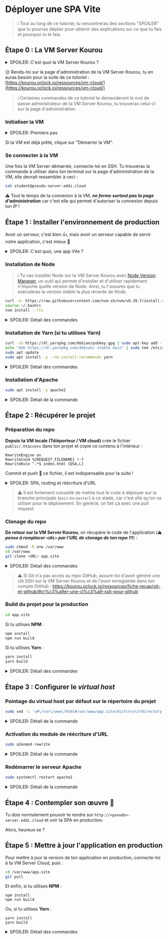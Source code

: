 # Déployer une SPA Vite

> ℹ️ Tout au long de ce tutoriel, tu rencontreras des sections "SPOILER" que tu pourras déplier pour obtenir des explications sur ce que tu fais et pourquoi tu le fais.

## Étape 0 : La VM Server Kourou

<details>
<summary>SPOILER: C'est quoi la VM Server Kourou ?</summary>

Si tu dormais pendant la saison 8 du socle (ou si tu as beaucoup dormi depuis), voici un bref rappel de ce qu'est la VM Server Kourou :

> O'clock met à ta disposition un serveur virtuel dans le ☁️ cloud ☁️ pour t'aider à t'entraîner au déploiement de tes projets web et à l'administration système. Ce serveur virtuel t'est fourni avec un nom de domaine.
</details>

😉 Rends-toi sur la page d'administration de ta VM Server Kourou, tu en auras besoin pour la suite de ce tutoriel : [https://kourou.oclock.io/ressources/vm-cloud/](https://kourou.oclock.io/ressources/vm-cloud/)

> ℹ️ Certaines commandes de ce tutoriel te demanderont le mot de passe administrateur de ta VM Server Kourou, tu trouveras celui-ci sur la page d'administration.

### Initialiser la VM

<details>
<summary>SPOILER: Premiers pas</summary>

Si tu n'as jamais utilisé la VM Server Kourou ou si tu l'as supprimée, clique sur le bouton "Créer la VM".

Pour repartir d'une VM vierge, clique sur le bouton "Réinstaller la VM".

⚠️ Dans ces deux cas, tu devras créer une nouvelle clé SSH sur la VM Server Kourou pour pouvoir cloner et pull le projet depuis GitHub. Tu trouveras la procédure à suivre dans la [fiche récap dédiée à Git et GitHub](https://kourou.oclock.io/ressources/fiche-recap/git-et-github/#cr%c3%a9er-une-cl%c3%a9-ssh-pour-github).
</details>


Si ta VM est déjà prête, clique sur "Démarrer la VM".

### Se connecter à la VM

Une fois la VM Server démarrée, connecte-toi en SSH. Tu trouveras la commande à utiliser dans ton terminal sur la page d'administration de ta VM, elle devrait ressembler à ceci :

```bash
ssh student@pseudo-server.eddi.cloud
```

⚠️ Tout le temps de ta connexion à la VM, **_ne ferme surtout pas la page d'administration_** car c'est elle qui permet d'autoriser la connexion depuis ton IP !

## Étape 1 : Installer l'environnement de production

Avoir un serveur, c'est bien 👍, mais avoir un serveur capable de servir notre application, c'est mieux 💯

<details>
<summary>SPOILER: C'est quoi, une app Vite ?</summary>
En fin de compte, une SPA avec Vite, ce n'est qu'un ensemble de fichiers HTML, JavaScript, CSS et éventuellement des images. C'est-à-dire : un site statique !

Et pour servir un site statique, on n'a besoin que d'un serveur HTTP, comme Apache (c'est un des plus utilisés).

Mais la particularité de React / Svelte, c'est que le code doit être transpilé, c'est-à-dire traduit, pour être utilisé par un navigateur. Les fichiers JSX et Svelte sont transpilés en JavaScript, SCSS et PostCSS transpilent vers CSS, etc. Et cette transpilation se fait au moyen de transpileurs souvent codés en JavaScript, nécessitant NodeJS pour pouvoir être exécutés dans un terminal.

Tu vas donc avoir besoin de Node et d'un gestionnaire de dépendances pour générer les fichiers statiques de ton projet, c'est ce qu'on appelle la phase de "build" (🇬🇧 _build_ = 🇫🇷 _construire_). Pour être cohérent avec la spé React, tu vas utiliser Yarn, mais tu pourrais très bien utiliser NPM par exemple, comme ce sera le cas si tu as suivi la spé i++.
</details>

### Installation de Node

> ℹ️ Tu vas installer Node sur ta VM Server Kourou avec [Node Version Manager](https://github.com/nvm-sh/nvm), un outil qui permet d'installer et d'utiliser rapidement n'importe quelle version de Node. Ainsi, tu t'assures que tu exécuteras la version stable la plus récente de Node.

```bash
curl -o- https://raw.githubusercontent.com/nvm-sh/nvm/v0.39.7/install.sh | bash
source ~/.bashrc
nvm install --lts
```

<details>
<summary>SPOILER: Détail des commandes</summary>

D'abord, on télécharge le script d'installation de NVM et on l'exécute avec l'interprète Bash (même programme qui interprète les commandes que tu entres dans ton terminal 😉). Ce script va télécharger NVM, l'installer dans le répertoire personnel de l'utilisateur actuel et ajouter l'alias de commande `nvm` pour ce même utilisateur.
```bash
curl -o- https://raw.githubusercontent.com/nvm-sh/nvm/v0.39.7/install.sh | bash
```

On dit à l'interpréteur Bash du terminal de recharger le fichier `.bashrc` de l'utilisateur, car celui-ci contient notamment l'alias de commande `nvm` qu'on va devoir utiliser ensuite. Sans ce rechargement, il faudrait se déconnecter et se reconnecter à la VM pour avoir accès à la commande `nvm`.
```bash
source ~/.bashrc
```

On utilise NVM pour installer la dernière version stable de Node et l'utiliser. Une fois cette commande exécutée, tu peux vérifier la version de Node utilisée avec la commande `node --version`.
```bts
nvm install --lts
```
</details>

### Installation de Yarn (si tu utilises Yarn)

```bash
curl -sS https://dl.yarnpkg.com/debian/pubkey.gpg | sudo apt-key add -
echo "deb https://dl.yarnpkg.com/debian/ stable main" | sudo tee /etc/apt/sources.list.d/yarn.list
sudo apt update
sudo apt install -y --no-install-recommends yarn
```

<details>
<summary>SPOILER: Détail des commandes</summary>

Comme on veut installer Yarn depuis le dépôt (= catalogue de logiciels) officiel de Yarn, on doit ajouter les clés de sécurité et l'URL de ce dépôt aux registres de catalogues et de clés du système d'exploitation de la VM. Concrètement, ceci permettra d'utiliser le gestionnaire de programmes de la VM pour installer Yarn. La première commande gère la clé de sécurité, la seconde ajoute le dépôt officiel de Yarn aux dépôts reconnus par la VM.
```bash
curl -sS https://dl.yarnpkg.com/debian/pubkey.gpg | sudo apt-key add -
echo "deb https://dl.yarnpkg.com/debian/ stable main" | sudo tee /etc/apt/sources.list.d/yarn.list
```

Avant toute installation d'un nouveau programme, on met à jour les informations des logiciels disponibles via le gestionnaire de logiciels `apt`.
```bash
sudo apt update
```

On installe Yarn. Comme on a mis à jour la liste des logiciels disponibles après avoir ajouté le dépôt officiel, `apt` ira télécharger et installer Yarn depuis ce dernier. Ici, l'option `-y` évite d'avoir à confirmer manuellement l'installation et l'option `--noèinstall-recommends` fait en sorte que Node ne sera pas installé avec Yarn (c'est ce qu'on veut parce qu'on a déjà installé Node avec NVM).
```bash
sudo apt install -y --no-install-recommends yarn
```
</details>

### Installation d'Apache

```bash
sudo apt install -y apache2
```

<details>
<summary>SPOILER: Détail de la commande</summary>

On installe le serveur HTTP Apache avec le gestionnaire de logiciels de la VM `apt`. Si tu avais déjà fait cette opération en saison 8, ne t'en fais pas, cette commande ne fera rien, ou elle fera juste une mise à jour d'Apache si une version plus récente est disponible.
</details>

## Étape 2 : Récupérer le projet

### Préparation du repo

**Depuis ta VM locale (Téléporteur / VM cloud)** crée le fichier `public/.htaccess` dans ton projet et copie ce contenu à l'intérieur :

```
RewriteEngine on
RewriteCond %{REQUEST_FILENAME} !-f
RewriteRule ^.*$ index.html [QSA,L]
```

Commit et push 📨 ce fichier, il est indispensable pour la suite !

<details>
<summary>SPOILER: SPA, routing et réécriture d'URL</summary>

Dans une SPA avec, la navigation est la plupart du temps interceptée et gérée par un routeur (`react-router` dans le cas de React, ou le routeur propre au framework dans le cas de Svelte). Ça signifie que lorsqu'un utilisateur change de page dans ton application, le changement d'URL est contrôlé par ce routeur, qui empêche le chargement d'une nouvelle page et remplace juste le contenu de la page actuelle.

Mais que se passe-t-il si on essaie d'accéder directement à une autre URL que celle de la page d'accueil de ton application ? Avec le serveur de développement de Vite, tout se passe bien, l'application est bien initialisée et ce sont directement les composants de la page correspondant à l'URL qui sont chargés. Cependant, ce ne sera pas le cas avec un serveur HTTP classique une fois qu'on aura transformé ton application en site statique. En effet, le serveur ne saura pas qu'il servira une SPA avec un routeur qui agit côté client (et, entre nous, le serveur, il s'en fiche 🤷) ; on doit donc lui dire de toujours servir au client le fichier qui permet d'initialiser la SPA et son routeur quand on lui demande une URL qui ne correspond à aucun fichier existant.

Dans le résultat du build, ce fichier, ce sera le fichier `index.html`. La configuration Apache ci-dessus indiquent, dans l'ordre :
- d'activer le moteur de réécriture d'URL
- que si l'URL de la requête HTTP ne correspond à aucun fichier existant…
- …alors il faut servir le contenu du fichier `index.html` (l'option `QSA` permet de préserver les paramètres d'URL, et l'option `L` indique au moteur d'URL d'arrêter de chercher d'autres règles de réécriture après celle-ci)

En résumé, ce fichier `.htaccess` permet de faire en sorte que peu importe l'URL par laquelle on accèdera à ton application, c'est bien la SPA et le routeur côté client qui gèreront l'affichage de la page, ou l'erreur si jamais la page n'existe pas.
</details>

> ⚠️ Il est fortement conseillé de mettre tout le code à déployer sur la branche principale (`main` ou `master`) à ce stade, car c'est elle qu'on va utiliser pour le déploiement. En général, on fait ça avec une pull request.

### Clonage du repo

**De retour sur la VM Server Kourou**, on récupère le code de l'application (⚠️ **_pense à remplacer `<URL>` par l'URL de clonage de ton repo !!!_**) :

```bash
sudo chmod -R o+w /var/www
cd /var/www
git clone <URL> app.site
```

<details>
<summary>SPOILER: Détail des commandes</summary>

Par défaut, seul le superutilisateur `root` a le droit d'écriture dans le répertoire `/var/www`. Or, tu es connecté à ta VM en tant que l'utilisateur `student` (tu pensais pas qu'on allait te donner tous les droits, hein ?😏), on modifie donc les droits d'écriture pour que les "autres" utilisateurs comme `student` puissent modifier le contenu du répertoire.
```bash
sudo chmod -R o+w /var/www
```

Là, rien qu'on ne connaît pas, on se place juste dans le répertoire `/var/www`. Pourquoi ce répertoire ? Parce que, par convention, c'est le répertoire dans lequel on met les fichiers des sites qui peuvent être servis par un serveur web. On pourrait utiliser un autre répertoire, mais Apache a déjà configuré ses droits sur ce répertoire quand il a été installé.
```bash
cd /var/www
```

Là encore, la commande doit t'être assez familière. La nouveauté ici, c'est qu'on utilise le deuxième paramètre de la commande `git clone` qui permet de spécifier le nom du répertoire dans lequel Git va cloner le repo. Tu peux utiliser celui qui te convient le mieux mais tu devras alors adapter les commandes et la configuration du virtual host dans ce qui suit. **_Pense bien à remplacer `<URL>` par l'URL que tu utilises pour cloner ton repo._**
```bash
git clone <URL> app.site
```
</details>

> ⚠️ Si Git n'a pas accès au repo GitHub, assure-toi d'avoir généré une clé SSH sur la VM Server Kourou et de l'avoir enregistrée dans ton compte GitHub : https://kourou.oclock.io/ressources/fiche-recap/git-et-github/#cr%c3%a9er-une-cl%c3%a9-ssh-pour-github

### Build du projet pour la production

```bash
cd app.site
```

Si tu utilises **NPM** :
```bash
npm install
npm run build
```

Si tu utilises **Yarn** :
```bash
yarn install
yarn build
```

<details>
<summary>SPOILER: Détail des commandes</summary>

Encore une fois, rien de très sorcier, on se place juste dans le répertoire dans lequel tu as cloné ton repo. Après cette commande, tu peux utiliser `git checkout` pour te mettre sur la branche ou le tag que tu souhaites déployer, si ce n'est pas la branche principale.
```bash
cd app.site
```

On installe les dépendances du projet.
```bash
npm install install
```
```bash
yarn install
```
_NOTE :_ `yarn` fonctionne aussi à la place de `yarn install`

Enfin, on lance le build du projet. Cette commande va transpiler tout ton code et ses dépendances en un ensemble de fichiers statiques dans le répertoire `dist/` à la racine de ton repo. Si tu regardes à l'intérieur de ce répertoire, tu t'apercevras que le fichier `.htaccess` y a également été copié (l'original est toujours dans `public/`). Tu n'as pas besoin de commit le contenu de `dist/`.
```bash
npm run build
```
```bash
yarn build
```
</details>

## Étape 3 : Configurer le _virtual host_

### Pointage du virtual host par défaut sur le répertoire du projet

```bash
sudo sed -i 's#\/var\/www\/html#/var/www/app.site/dist\n\n\t<Directory /var/www/app.site/dist>\n\t\tAllowOverride all\n\t</Directory>#g' /etc/apache2/sites-available/000-default.conf
```

<details>
<summary>SPOILER: Détail de la commande</summary>

J'avoue, cette commande est carrément barbare 🧌 et, entre nous, franchement pas jolie 🫠

Il faut savoir que le serveur Apache peut gérer plusieurs sites à la fois sur une même machine. Pour ce faire, il utilise ce qu'on appelle des "virtual hosts", c'est-à-dire qu'il configure la manière dont il doit servir les fichiers des différents répertoires des sites concernés de manière atomique et isolée.

À l'installation, Apache n'a qu'un virtual host configuré, qui est sont virtual host par défaut. Le fichier de configuration de ce virtual host est, pour la version Debian/Ubuntu d'Apache, `/etc/apache2/sites-available/000-default.conf`. Si tu regardes le contenu de ce fichier avant d'exécuter la commande donnée, tu remarqueras la ligne suivante :

```
DocumentRoot /var/www/html
```

Cette ligne indique que pour ce virtual host, Apache doit servir les fichiers qui se trouvent dans le répertoire `/var/www/html`. Dans ton cas, nous voulons servir les fichiers depuis le répertoire `dist/` créé précédemment par le build de ton application. La commande modifie donc cette ligne en :

```
DocumentRoot /var/www/app.site/dist
```

Mais ce n'est pas tout ! Tu te souviens du fichier `.htaccess` ?

Il s'agit d'un fichier de configuration Apache qui permet de surcharger certaines parties de la configuration du serveur ou du virtual host. Par défaut, ce fichier n'est pas pris en compte par Apache. La commande ajoute donc sa prise en charge en ajoutant aussi dans la configuration du virtual host ces lignes :

```
<Directory /var/www/app.site/dist>
    AllowOverride all
</Directory>
```

Elles spécifient que dans le répertoire `/var/www/app.site/dist` et ses sous-répertoires, Apache doit tenir compte de toutes les directives de configuration qui se trouvent dans des fichiers `.htaccess`. Sans ça, notre `.htaccess` ne servirait à rien.

> ❓**Pourquoi utiliser un `.htaccess` au lieu de tout mettre dans la configuration du virtual host ?**
>
> Le souci avec la configuration du virtual host, c'est que pour des raisons de sécurité, les hébergeurs limitent souvent sa modification à quelques directives (le `DocumentRoot` la plupart du temps, et éventuellement quelques autres). En revanche, la plupart des directives de configuration courantes telles que la réécriture d'URL sont généralement autorisées et prises en compte via les fichiers `.htaccess`. En embarquant la configuration du traitement des URL, propre à l'application indépendamment du serveur sur lequel elle est déployée, plutôt que dans la configuration du virtual host, on s'assure de sa portabilité.
</details>

### Activation du module de réécriture d'URL

```bash
sudo a2enmod rewrite
```

<details>
<summary>SPOILER: Détail de la commande</summary>

Ici, on active le module de réécriture d'URL d'Apache. Celui-ci n'est généralement pas activé par défaut sur une installation vierge, il faut donc l'activer pour que nos règles de réécriture d'URL soient prises en compte.

Si tu as déjà activé ce module, cette commande ne fera rien et t'indiquera juste que le module est déjà activé. 🙂
</details>

### Redémarrer le serveur Apache

```bash
sudo systemctl restart apache2
```

<details>
<summary>SPOILER: Détail de la commande</summary>

Le serveur Apache ne charge ses fichiers de configuration qu'une seule fois, au démarrage. Comme tu viens de modifier un virtual host et d'activer un de ses modules, tu dois redémarrer Apache pour qu'il recharger sa configuration. Si tu n'as pas introduit d'erreur dans la configuration du virtual host, cette commande ne devrait produire aucun message.
</details>

## Étape 4 : Contempler son &oelig;uvre 🤩

Tu dois normalement pouvoir te rendre sur `http://<pseudo>-server.eddi.cloud` et voir ta SPA en production.

Alors, heureux·se ?

## Étape 5 : Mettre à jour l'application en production

Pour mettre à jour la version de ton application en production, connecte-toi à ta VM Server Cloud, puis :

```bash
cd /var/www/app.site
git pull
```

Et enfin, si tu utilises **NPM** :
```
npm install
npm run build
```

Ou, si tu utilises **Yarn** :
```
yarn install
yarn build
```

<details>
<summary>SPOILER: Détail des commandes</summary>

Place-toi dans le répertoire dans lequel tu as cloné ton repo.
```bash
cd /var/www/app.site
```

Mets à jour ton repo en récupérant les dernières modifications depuis GitHub avec un pull. Tu peux en profiter pour te placer sur une autre branche ou un autre tag avec `git checkout` si c'est ce que tu veux déployer.
```bash
git pull
```

Relance une installation des dépendances du projet pour t'assurer d'être bien à jour pour le build. C'est surtout valable dans le cas où une nouvelle lib a été ajoutée au projet ou si une dépendance a été elle-même mise à jour dans le projet.
```bash
npm install
```
```bash
yarn install
```

Lance un build de ton application pour regénérer le répertoire `dist/` (qui ne doit toujours pas être commit).
```bash
npm run build
```
```bash
yarn build
```
</details>
